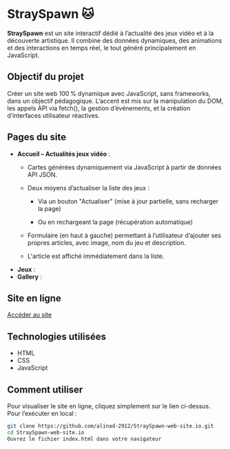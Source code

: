 # StraySpawn 🐱
**StraySpawn** est un site interactif dédié à l’actualité des jeux vidéo et à la découverte artistique. Il combine des données dynamiques, des animations et des interactions en temps réel, le tout généré principalement en JavaScript.


## Objectif du projet
Créer un site web 100 % dynamique avec JavaScript, sans frameworks, dans un objectif pédagogique. L’accent est mis sur la manipulation du DOM, les appels API via fetch(), la gestion d’événements, et la création d’interfaces utilisateur réactives.
## Pages du site
- **Accueil – Actualités jeux vidéo** :
  - Cartes générées dynamiquement via JavaScript à partir de données API JSON.

  - Deux moyens d’actualiser la liste des jeux :

    - Via un bouton "Actualiser" (mise à jour partielle, sans recharger la page)

    - Ou en rechargeant la page (récupération automatique)

  - Formulaire (en haut à gauche) permettant à l’utilisateur d’ajouter ses propres articles, avec image, nom du jeu et description.
  - L'article est affiché immédiatement dans la liste.
- **Jeux** : 
- **Gallery** : 
## Site en ligne
[Accéder au site](https://alinad-2912.github.io/StraySpawn-web-site/)
## Technologies utilisées
- HTML
- CSS
- JavaScript 
## Comment utiliser
Pour visualiser le site en ligne, cliquez simplement sur le lien ci-dessus. 
Pour l’exécuter en local :
```bash
git clone https://github.com/alinad-2912/StraySpawn-web-site.io.git
cd StraySpawn-web-site.io
Ouvrez le fichier index.html dans votre navigateur
